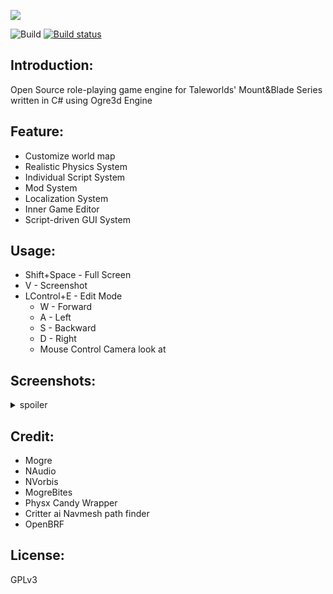 ![](https://media.moddb.com/images/members/4/3399/3398047/logo.3.png)  

![Build](https://api.travis-ci.org/cookgreen/OpenMB.svg?branch=dev) [![Build status](https://ci.appveyor.com/api/projects/status/0yrneeoom5jk8de2/branch/dev?svg=true)](https://ci.appveyor.com/project/cookgreen/openmb/branch/dev)  

## Introduction:
Open Source role-playing game engine for Taleworlds' Mount&Blade Series written in C# using Ogre3d Engine

## Feature:
* Customize world map  
* Realistic Physics System  
* Individual Script System
* Mod System  
* Localization System  
* Inner Game Editor  
* Script-driven GUI System  

## Usage:
* Shift+Space - Full Screen  
* V - Screenshot  
* LControl+E - Edit Mode  
  * W - Forward  
  * A - Left  
  * S - Backward  
  * D - Right  
  * Mouse Control Camera look at  
  
## Screenshots:
<details>
 <summary>spoiler</summary>
 <img src="https://media.moddb.com/images/games/1/72/71205/image.png" />  
 <img src="https://media.moddb.com/images/games/1/72/71205/inventory.1.png" />  
 <img src="https://media.moddb.com/images/games/1/72/71205/game-notes-faction.PNG" />  
</details>

## Credit:
* Mogre  
* NAudio  
* NVorbis  
* MogreBites  
* Physx Candy Wrapper
* Critter ai Navmesh path finder
* OpenBRF

## License:
GPLv3
